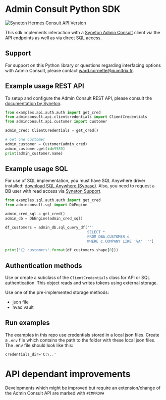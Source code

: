 # Admin Consult Python SDK

[![Syneton Hermes Consult API Version](https://img.shields.io/badge/Syneton_Hermes_Consult_API-1.2.2-blue)](http://consultapi.syneton.be:2100/doc#/)

This sdk implements interaction with a <a href="https://www.syneton.be/admin-en-admin-consult" target="_blank">Syneton Admin Consult</a> client via the API endpoints as well as via direct SQL access.

## Support

For support on this Python library or questions regarding interfacing options with Admin Consult, please contact [ward.cornette@num3rix.fr](mailto:ward.cornette@num3rix.fr).

## Example usage REST API

To setup and configure the Admin Consult REST API, please consult the [documentation by Syneton](https://syneton.zendesk.com/hc/nl/articles/360015107099-Admin-IS-Admin-Consult-API-activatie-en-configuratie).

``` python
from examples.api.auth.auth import get_cred
from adminconsult.api.clientcredentials import ClientCredentials
from adminconsult.api.customer import Customer

admin_cred: ClientCredentials = get_cred()

# Get one customer
admin_customer = Customer(admin_cred)
admin_customer.get(id=9580)
print(admin_customer.name)
```

## Example usage SQL

For use of SQL implementation, you must have SQL Anywhere driver installed: [download SQL Anywhere (Sybase)](https://help.sap.com/docs/SUPPORT_CONTENT/sqlany/3362971128.html). Also, you need to request a DB user with read access via [Syneton Support](https://syneton.zendesk.com/).

``` python
from examples.sql.auth.auth import get_cred
from adminconsult.sql import DbEngine

admin_cred_sql = get_cred()
admin_db = DbEngine(admin_cred_sql)

df_customers = admin_db.sql_query_df('''
                                     SELECT *
                                     FROM DBA.CUSTOMER c
                                     WHERE c.COMPANY LIKE '%A' ''')

print('{} customers'.format(df_customers.shape[0]))
``` 

## Authentication methods

Use or create a subclass of the `ClientCredentials` class for API or SQL authentication. This object reads and writes tokens using external storage.

Use one of the pre-implemented storage methods:

* json file
* hvac vault

## Run examples

The examples in this repo use credentials stored in a local json files. Create a `.env` file which contains the path to the folder with these local json files. The .env file should look like this:

```
credentials_dir='C:\..'
```

# API dependant improvements

Developments which might be improved but require an extension/change of the Admin Consult API are marked with `#IMPROV#`

<!-- # Postman collection

Include in repository ? -->
